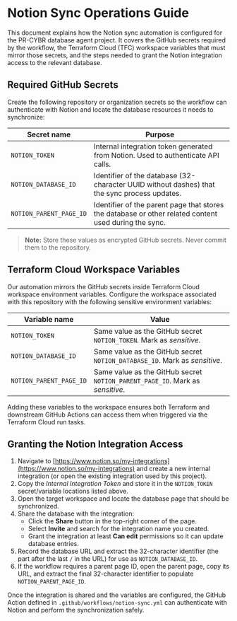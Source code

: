 # Notion Sync Operations Guide

This document explains how the Notion sync automation is configured for the PR-CYBR database agent project. It covers the GitHub secrets required by the workflow, the Terraform Cloud (TFC) workspace variables that must mirror those secrets, and the steps needed to grant the Notion integration access to the relevant database.

## Required GitHub Secrets

Create the following repository or organization secrets so the workflow can authenticate with Notion and locate the database resources it needs to synchronize:

| Secret name | Purpose |
|-------------|---------|
| `NOTION_TOKEN` | Internal integration token generated from Notion. Used to authenticate API calls. |
| `NOTION_DATABASE_ID` | Identifier of the database (32-character UUID without dashes) that the sync process updates. |
| `NOTION_PARENT_PAGE_ID` | Identifier of the parent page that stores the database or other related content used during the sync. |

> **Note:** Store these values as encrypted GitHub secrets. Never commit them to the repository.

## Terraform Cloud Workspace Variables

Our automation mirrors the GitHub secrets inside Terraform Cloud workspace environment variables. Configure the workspace associated with this repository with the following sensitive environment variables:

| Variable name | Value |
|---------------|-------|
| `NOTION_TOKEN` | Same value as the GitHub secret `NOTION_TOKEN`. Mark as *sensitive*. |
| `NOTION_DATABASE_ID` | Same value as the GitHub secret `NOTION_DATABASE_ID`. Mark as *sensitive*. |
| `NOTION_PARENT_PAGE_ID` | Same value as the GitHub secret `NOTION_PARENT_PAGE_ID`. Mark as *sensitive*. |

Adding these variables to the workspace ensures both Terraform and downstream GitHub Actions can access them when triggered via the Terraform Cloud run tasks.

## Granting the Notion Integration Access

1. Navigate to [https://www.notion.so/my-integrations](https://www.notion.so/my-integrations) and create a new internal integration (or open the existing integration used by this project).
2. Copy the *Internal Integration Token* and store it in the `NOTION_TOKEN` secret/variable locations listed above.
3. Open the target workspace and locate the database page that should be synchronized.
4. Share the database with the integration:
   - Click the **Share** button in the top-right corner of the page.
   - Select **Invite** and search for the integration name you created.
   - Grant the integration at least **Can edit** permissions so it can update database entries.
5. Record the database URL and extract the 32-character identifier (the part after the last `/` in the URL) for use as `NOTION_DATABASE_ID`.
6. If the workflow requires a parent page ID, open the parent page, copy its URL, and extract the final 32-character identifier to populate `NOTION_PARENT_PAGE_ID`.

Once the integration is shared and the variables are configured, the GitHub Action defined in `.github/workflows/notion-sync.yml` can authenticate with Notion and perform the synchronization safely.
